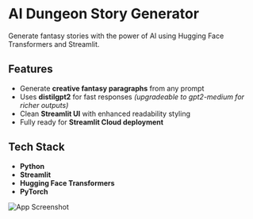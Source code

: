#  AI Dungeon Story Generator

Generate fantasy stories with the power of AI using Hugging Face Transformers and Streamlit.

##  Features

- Generate **creative fantasy paragraphs** from any prompt
- Uses **distilgpt2** for fast responses *(upgradeable to gpt2-medium for richer outputs)*
- Clean **Streamlit UI** with enhanced readability styling
- Fully ready for **Streamlit Cloud deployment**

## Tech Stack

- **Python**
- **Streamlit**
- **Hugging Face Transformers**
- **PyTorch**



![App Screenshot](./Screenshot%2025-07-07%124803.png)

